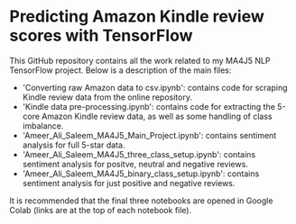 # Predicting Amazon Kindle review scores with TensorFlow
This GitHub repository contains all the work related to my MA4J5 NLP TensorFlow project. Below is a description of the main files:
* 'Converting raw Amazon data to csv.ipynb': contains code for scraping Kindle review data from the online repository.
* 'Kindle data pre-processing.ipynb': contains code for extracting the 5-core Amazon Kindle review data, as well as some handling of class imbalance.
* 'Ameer_Ali_Saleem_MA4J5_Main_Project.ipynb': contains sentiment analysis for full 5-star data.
* 'Ameer_Ali_Saleem_MA4J5_three_class_setup.ipynb': contains sentiment analysis for positve, neutral and negative reviews.
* 'Ameer_Ali_Saleem_MA4J5_binary_class_setup.ipynb': contains sentiment analysis for just positive and negative reviews.

It is recommended that the final three notebooks are opened in Google Colab (links are at the top of each notebook file).

